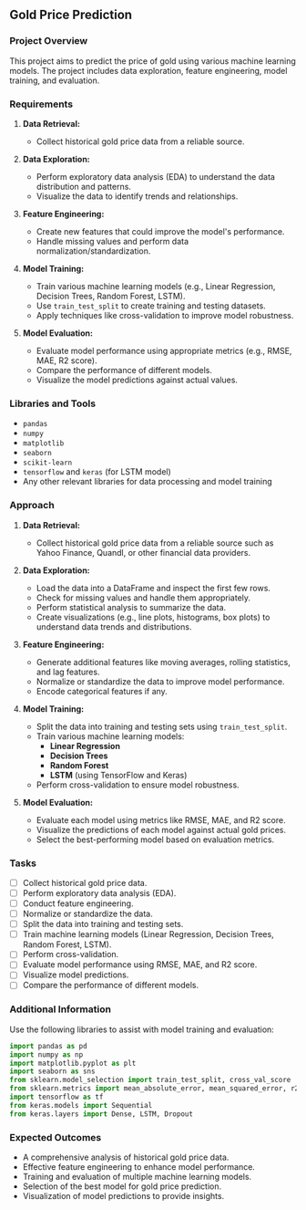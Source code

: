 

## Gold Price Prediction

### Project Overview

This project aims to predict the price of gold using various machine learning models. The project includes data exploration, feature engineering, model training, and evaluation.

### Requirements

1. **Data Retrieval:**
   - Collect historical gold price data from a reliable source.

2. **Data Exploration:**
   - Perform exploratory data analysis (EDA) to understand the data distribution and patterns.
   - Visualize the data to identify trends and relationships.

3. **Feature Engineering:**
   - Create new features that could improve the model's performance.
   - Handle missing values and perform data normalization/standardization.

4. **Model Training:**
   - Train various machine learning models (e.g., Linear Regression, Decision Trees, Random Forest, LSTM).
   - Use `train_test_split` to create training and testing datasets.
   - Apply techniques like cross-validation to improve model robustness.

5. **Model Evaluation:**
   - Evaluate model performance using appropriate metrics (e.g., RMSE, MAE, R2 score).
   - Compare the performance of different models.
   - Visualize the model predictions against actual values.

### Libraries and Tools

- `pandas`
- `numpy`
- `matplotlib`
- `seaborn`
- `scikit-learn`
- `tensorflow` and `keras` (for LSTM model)
- Any other relevant libraries for data processing and model training

### Approach

1. **Data Retrieval:**
   - Collect historical gold price data from a reliable source such as Yahoo Finance, Quandl, or other financial data providers.

2. **Data Exploration:**
   - Load the data into a DataFrame and inspect the first few rows.
   - Check for missing values and handle them appropriately.
   - Perform statistical analysis to summarize the data.
   - Create visualizations (e.g., line plots, histograms, box plots) to understand data trends and distributions.

3. **Feature Engineering:**
   - Generate additional features like moving averages, rolling statistics, and lag features.
   - Normalize or standardize the data to improve model performance.
   - Encode categorical features if any.

4. **Model Training:**
   - Split the data into training and testing sets using `train_test_split`.
   - Train various machine learning models:
     - **Linear Regression**
     - **Decision Trees**
     - **Random Forest**
     - **LSTM** (using TensorFlow and Keras)
   - Perform cross-validation to ensure model robustness.

5. **Model Evaluation:**
   - Evaluate each model using metrics like RMSE, MAE, and R2 score.
   - Visualize the predictions of each model against actual gold prices.
   - Select the best-performing model based on evaluation metrics.

### Tasks

- [ ] Collect historical gold price data.
- [ ] Perform exploratory data analysis (EDA).
- [ ] Conduct feature engineering.
- [ ] Normalize or standardize the data.
- [ ] Split the data into training and testing sets.
- [ ] Train machine learning models (Linear Regression, Decision Trees, Random Forest, LSTM).
- [ ] Perform cross-validation.
- [ ] Evaluate model performance using RMSE, MAE, and R2 score.
- [ ] Visualize model predictions.
- [ ] Compare the performance of different models.

### Additional Information

Use the following libraries to assist with model training and evaluation:

```python
import pandas as pd
import numpy as np
import matplotlib.pyplot as plt
import seaborn as sns
from sklearn.model_selection import train_test_split, cross_val_score
from sklearn.metrics import mean_absolute_error, mean_squared_error, r2_score
import tensorflow as tf
from keras.models import Sequential
from keras.layers import Dense, LSTM, Dropout
```

### Expected Outcomes

- A comprehensive analysis of historical gold price data.
- Effective feature engineering to enhance model performance.
- Training and evaluation of multiple machine learning models.
- Selection of the best model for gold price prediction.
- Visualization of model predictions to provide insights.

